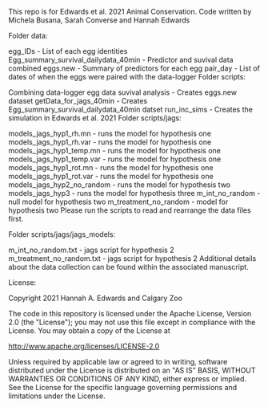 
This repo is for Edwards et al. 2021 Animal Conservation. Code written by Michela Busana, Sarah Converse and Hannah Edwards

Folder data:

egg_IDs - List of each egg identities
Egg_summary_survival_dailydata_40min - Predictor and suvival data combined
eggs.new - Summary of predictors for each egg
pair_day - List of dates of when the eggs were paired with the data-logger
Folder scripts:

Combining data-logger egg data suvival analysis - Creates eggs.new dataset
getData_for_jags_40min - Creates Egg_summary_survival_dailydata_40min datset
run_inc_sims - Creates the simulation in Edwards et al. 2021
Folder scripts/jags:

models_jags_hyp1_rh.mn - runs the model for hypothesis one
models_jags_hyp1_rh.var - runs the model for hypothesis one
models_jags_hyp1_temp.mn - runs the model for hypothesis one
models_jags_hyp1_temp.var - runs the model for hypothesis one
models_jags_hyp1_rot.mn - runs the model for hypothesis one
models_jags_hyp1_rot.var - runs the model for hypothesis one
models_jags_hyp2_no_random - runs the model for hypothesis two
models_jags_hyp3 - runs the model for hypothesis three
m_int_no_random - null model for hypothesis two
m_treatment_no_random - model for hypothesis two
Please run the scripts to read and rearrange the data files first.

Folder scripts/jags/jags_models:

m_int_no_random.txt - jags script for hypothesis 2
m_treatment_no_random.txt - jags script for hypothesis 2
Additional details about the data collection can be found within the associated manuscript.

License:

Copyright 2021 Hannah A. Edwards and Calgary Zoo

The code in this repository is licensed under the Apache License, Version 2.0 (the "License"); you may not use this file except in compliance with the License. You may obtain a copy of the License at

http://www.apache.org/licenses/LICENSE-2.0

Unless required by applicable law or agreed to in writing, software distributed under the License is distributed on an "AS IS" BASIS, WITHOUT WARRANTIES OR CONDITIONS OF ANY KIND, either express or implied. See the License for the specific language governing permissions and limitations under the License.